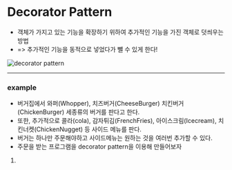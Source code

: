  # Decorator Pattern

 - 객체가 가지고 있는 기능을 확장하기 위하여 추가적인 기능을 가진 객체로 덧씌우는 방법
 - => 추가적인 기능을 동적으로 넣었다가 뺄 수 있게 한다!

 ![decorator pattern](./decorator_pattern)
 
 ----
 
 ### example
  - 버거집에서 와퍼(Whopper), 치즈버거(CheeseBurger) 치킨버거(ChickenBurger) 세종류의 버거를 판다고 한다.
  - 또한, 추가적으로 콜라(cola), 감자튀김(FrenchFries), 아이스크림(Icecream), 치킨너켓(ChickenNugget) 등 사이드 메뉴를 판다.
  - 버거는 하나만 주문해야하고 사이드메뉴는 원하는 것을 여러번 추가할 수 있다.
  - 주문을 받는 프로그램을 decorator pattern을 이용해 만들어보자

 1. 
